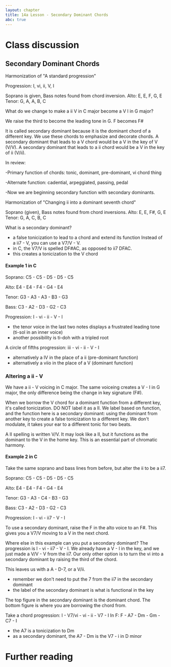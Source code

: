```yaml
---
layout: chapter
title: 14a Lesson - Secondary Dominant Chords
abc: true
---
```


# Class discussion
## Secondary Dominant Chords

Harmonization of "A standard progression"

Progression: I, vi, ii, V, I

Soprano is given, Bass notes found from chord inversion. Alto: E, E, F, G, E Tenor: G, A, A, B, C


What do we change to make a ii V in C major become a V I in G major?

We raise the third to become the leading tone in G. F becomes F#

It is called secondary dominant because it is the dominant chord of a different key. We use these chords to emphasize and decorate chords. A secondary dominant that leads to a V chord would be a V in the key of V (V/V). A secondary dominant that leads to a ii chord would be a V in the key of ii (V/ii).
 
 In review: 
 
 -Primary function of chords: tonic, dominant, pre-dominant, vi chord thing
 
-Alternate function: cadential, arpeggiated, passing, pedal
 
 -Now we are beginning secondary function with secondary dominants.
 
 Harmonization of "Changing ii into a dominant seventh chord"
 
 Soprano (given), Bass notes found from chord inversions. Alto: E, E, F#, G, E Tenor: G, A, C, B, C
 


What is a secondary dominant?
- a false tonicization to lead to a chord and extend its function
Instead of a ii7 - V, you can use a V7/V - V.
 - in C, the V7/V is spelled DF#AC, as opposed to ii7 DFAC.
 - this creates a tonicization to the V chord


#### Example 1 in C
Soprano: C5 - C5 - D5 - D5 - C5

Alto: E4 - E4 - F4 - G4 - E4

Tenor: G3 - A3 - A3 - B3 - G3

Bass: C3 - A2 - D3 - G2 - C3

Progression: I - vi - ii - V - I
- the tenor voice in the last two notes displays a frustrated leading tone (ti-sol in an inner voice)
- another possibility is ti-doh with a tripled root

A circle of fifths progression: iii - vi - ii - V - I
- alternatively a IV in the place of a ii (pre-dominant function) 
- alternatively a viio in the place of a V (dominant function)

### Altering a ii - V
We have a ii - V voicing in C major.
The same voiceing creates a V - I in G major, the only difference being the change in key signature (F#).

When we borrow the V chord for a dominant function from a different key, it's called tonicization. 
DO NOT label it as a II. 
We label based on function, and the function here is a secondary dominant: using the dominant from another key to create a false tonicization to a different key.
We don't modulate, it takes your ear to a different tonic for two beats.

A II spelling is written V/V. 
It may look like a II, but it functions as the dominant to the V in the home key.
This is an essential part of chromatic harmony. 
 
#### Example 2 in C
Take the same soprano and bass lines from before, but alter the ii to be a ii7.

Soprano: C5 - C5 - D5 - D5 - C5

Alto: E4 - E4 - F4 - G4 - E4

Tenor: G3 - A3 - C4 - B3 - G3

Bass: C3 - A2 - D3 - G2 - C3

Progression: I - vi - ii7 - V - I

To use a secondary dominant, raise the F in the alto voice to an F#.
This gives you a V7/V moving to a V in the next chord. 

Where else in this example can you put a secondary dominant?
The progression is I - vi - ii7 - V - I.
We already have a V - I in the key, and we just made a V/V - V from the ii7.
Our only other option is to turn the vi into a secondary dominant by raising the third of the chord. 

This leaves us with a A - D-7, or a V/ii. 
- remember we don't need to put the 7 from the ii7 in the secondary dominant
- the label of the secondary dominant is what is functional in the key

The top figure in the secondary dominant is the dominant chord.
The bottom figure is where you are borrowing the chord from. 

Take a chord progression:
I - V7/vi - vi - ii - V7 - I
In F: F - A7 - Dm - Gm - C7 - I
- the A7 is a tonicization to Dm
- as a secondary dominant, the A7 - Dm is the V7 - i in D minor

# Further reading

